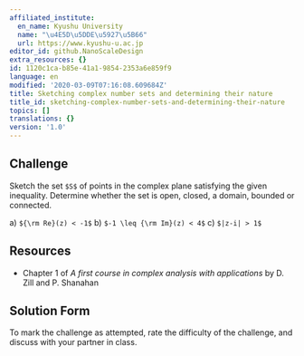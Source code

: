```yaml
---
affiliated_institute:
  en_name: Kyushu University
  name: "\u4E5D\u5DDE\u5927\u5B66"
  url: https://www.kyushu-u.ac.jp
editor_id: github.NanoScaleDesign
extra_resources: {}
id: 1120c1ca-b85e-41a1-9854-2353a6e859f9
language: en
modified: '2020-03-09T07:16:08.609684Z'
title: Sketching complex number sets and determining their nature
title_id: sketching-complex-number-sets-and-determining-their-nature
topics: []
translations: {}
version: '1.0'
---
```


## Challenge
Sketch the set `$S$` of points in the complex plane satisfying the given inequality. Determine whether the set is open, closed, a domain, bounded or connected.

   a) `${\rm Re}(z) < -1$`
   b) `$-1 \leq {\rm Im}(z) < 4$`
   c) `$|z-i| > 1$`


## Resources
- Chapter 1 of *A first course in complex analysis with applications* by D. Zill and P. Shanahan


## Solution Form
To mark the challenge as attempted, rate the difficulty of the challenge, and discuss with your partner in class.



